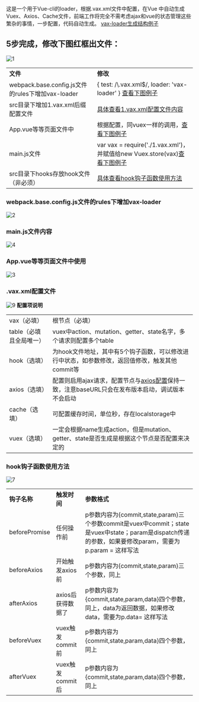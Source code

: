 <p>
这是一个用于Vue-cli的loader，根据.vax.xml文件中配置，在Vue 中自动生成Vuex、Axios、Cache文件，前端工作将完全不需考虑ajax和vue的状态管理这些繁杂的事情，一步配置，代码自动生成。
<a href="https://github.com/terribleness/vax-loader/issues/2" target="_blank">vax-loader生成结构例子</a>
</p>
<h2>5步完成，修改下图红框出文件：</h2>
        <p><img src="https://user-images.githubusercontent.com/37056647/38087033-3c4be2d0-3389-11e8-88b3-6a3b3b963f6e.PNG" alt="1" style="max-width:100%;">
          <table>
            <tbody>
            <tr>
              <td><strong>文件</strong></td>
              <td><strong>修改</strong></td>
            </tr>
              <tr>
                <td>webpack.base.config.js文件的rules下增加vax-loader</td>
                <td>
                      {
                        test: /\.vax.xml$/,
                    loader: 'vax-loader'
                }
              <a href="#ext1">查看下图例子</a>
                </td>
              </tr>
              <tr>
                <td>src目录下增加1.vax.xml后缀配置文件</td>
                <td><a href="#ext3">具体查看1.vax.xml配置文件内容</a></td>
              </tr>
              <tr>
                <td>App.vue等等页面文件中</td>
                <td>
                  根据配置，同vuex一样的调用，<a href="#ext4">查看下图例子</a>
                </td>
              </tr>
              <tr>
                <td>main.js文件</td>
                <td>var vax = require('./1.vax.xml')，并赋值给new Vuex.store(vax)<a href="#ext5">查看下图例子</a></td>
              </tr>
              <tr>
                <td>src目录下hooks存放hook文件（非必须）</td>
                <td><a href="#ext2">具体查看hook钩子函数使用方法</a></td>
              </tr>
            </tbody>
          </table>
        </p>
          <p>
          <h3><a name="user-content-ext1">webpack.base.config.js文件的rules下增加vax-loader</a></h3>
          <img src="https://user-images.githubusercontent.com/37056647/38087283-25b685d8-338a-11e8-9bb1-b9a417ad6413.PNG" alt="2" style="max-width:100%;">
          </p>
          <p>
          <h3><a name="user-content-ext5">main.js文件内容</a></h3>
          <img src="https://user-images.githubusercontent.com/37056647/38088210-93e9efec-338d-11e8-9127-d6717a19a3e3.PNG" alt="4" style="max-width:100%;">
          </p>
          <p><h3><a name="user-content-ext4">App.vue等等页面文件中使用</a></h3>
          <img src="https://user-images.githubusercontent.com/37056647/38088230-a49aae76-338d-11e8-8e2c-caf4eaee2e1f.PNG" alt="3" style="max-width:100%;">
          </p>
          <p><h3><a name="user-content-ext3">.vax.xml配置文件</a></h3>
          <img src="https://user-images.githubusercontent.com/37056647/38089028-9e426d7c-3390-11e8-82c0-4e9467714cd6.PNG" alt="9" style="max-width:100%;">       
          <strong>配置项说明</strong>
          <table>
                    <tbody>
                      <tr><td>vax（必填）</td><td>根节点（必填）</td></tr>
                      <tr><td>table（必填且全局唯一）</td><td>vuex中action、mutation、getter、state名字，多个请求则配置多个table</td></tr>
                      <tr><td>hook（选填）</td><td>为hook文件地址，其中有5个钩子函数，可以修改进行中状态，如参数修改，返回值修改，触发其他commit等</td></tr>
                      <tr><td>axios（选填）</td><td>配置则启用ajax请求，配置节点与<a href="https://github.com/axios/axios#request-config">axios配置</a>保持一致，注意baseURL只会在发布版本启动，调试版本不会启动</td></tr>
                      <tr><td>cache（选填）</td><td>可配置缓存时间，单位秒，存在localstorage中</td></tr>
                      <tr><td>vuex（选填）</td><td>一定会根据name生成action，但是mutation、getter、state是否生成是根据这个节点是否配置来决定的</td></tr>
                    </tbody>
                  </table>
              <p><h3><a name="user-content-ext2">hook钩子函数使用方法</a></h3>
                  <img src="https://user-images.githubusercontent.com/37056647/38088606-f7cb6a30-338e-11e8-9d87-50c377c9091a.PNG" alt="7" style="max-width:100%;">
                    <table>
                      <tbody><tr><td><strong>钩子名称</strong></td><td><strong>触发时间<strong></strong></strong></td><td><strong>参数格式</strong></td></tr>
                        <tr><td>beforePromise</td><td>任何操作前</td><td>p参数内容为{commit,state,param}三个参数commit是vuex中commit；state是vuex中state；param是dispatch传递的参数，如果要修改param，需要为p.param = 这样写法</td></tr>
                        <tr><td>beforeAxios</td><td>开始触发axios前</td><td>p参数内容为{commit,state,param}三个参数，同上</td></tr>
                        <tr><td>afterAxios</td><td>axios后获得数据了</td><td>p参数内容为{commit,state,param,data}四个参数，同上，data为返回数据，如果修改data，需要为p.data= 这样写法</td></tr>
                        <tr><td>beforeVuex</td><td>vuex触发commit前</td><td>p参数内容为{commit,state,param,data}四个参数，同上</td></tr>
                        <tr><td>afterVuex</td><td>vuex触发commit后</td><td>p参数内容为{commit,state,param,data}四个参数，同上</td></tr>
  </tbody>
</table>
</p>